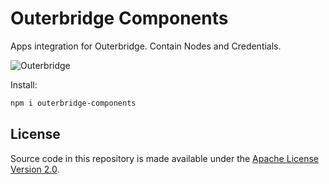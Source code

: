 <!-- markdownlint-disable MD030 -->

# Outerbridge Components

Apps integration for Outerbridge. Contain Nodes and Credentials.

![Outerbridge](../../assets/outerbridge_brand.png)

Install:

```bash
npm i outerbridge-components
```

## License

Source code in this repository is made available under the [Apache License Version 2.0](../../LICENSE.md).
